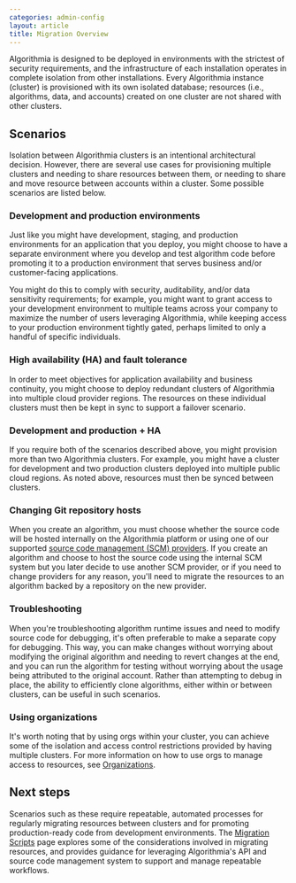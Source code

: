 ```yaml
---
categories: admin-config
layout: article
title: Migration Overview
---
```


Algorithmia is designed to be deployed in environments with the strictest of security requirements, and the infrastructure of each installation operates in complete isolation from other installations. Every Algorithmia instance (cluster) is provisioned with its own isolated database; resources (i.e., algorithms, data, and accounts) created on one cluster are not shared with other clusters.

## Scenarios

Isolation between Algorithmia clusters is an intentional architectural decision. However, there are several use cases for provisioning multiple clusters and needing to share resources between them, or needing to share and move resource between accounts within a cluster. Some possible scenarios are listed below.

### Development and production environments

Just like you might have development, staging, and production environments for an application that you deploy, you might choose to have a separate environment where you develop and test algorithm code before promoting it to a production environment that serves business and/or customer-facing applications.

You might do this to comply with security, auditability, and/or data sensitivity requirements; for example, you might want to grant access to your development environment to multiple teams across your company to maximize the number of users leveraging Algorithmia, while keeping access to your production environment tightly gated, perhaps limited to only a handful of specific individuals.

### High availability (HA) and fault tolerance

In order to meet objectives for application availability and business continuity, you might choose to deploy redundant clusters of Algorithmia into multiple cloud provider regions. The resources on these individual clusters must then be kept in sync to support a failover scenario.

### Development and production + HA

If you require both of the scenarios described above, you might provision more than two Algorithmia clusters. For example, you might have a cluster for development and two production clusters deployed into multiple public cloud regions. As noted above, resources must then be synced between clusters.

### Changing Git repository hosts

When you create an algorithm, you must choose whether the source code will be hosted internally on the Algorithmia platform or using one of our supported [source code management (SCM) providers](/developers/algorithm-development/source-code-management). If you create an algorithm and choose to host the source code using the internal SCM system but you later decide to use another SCM provider, or if you need to change providers for any reason, you'll need to migrate the resources to an algorithm backed by a repository on the new provider.

### Troubleshooting

When you're troubleshooting algorithm runtime issues and need to modify source code for debugging, it's often preferable to make a separate copy for debugging. This way, you can make changes without worrying about modifying the original algorithm and needing to revert changes at the end, and you can run the algorithm for testing without worrying about the usage being attributed to the original account. Rather than attempting to debug in place, the ability to efficiently clone algorithms, either within or between clusters, can be useful in such scenarios.

### Using organizations

It's worth noting that by using orgs within your cluster, you can achieve some of the isolation and access control restrictions provided by having multiple clusters. For more information on how to use orgs to manage access to resources, see [Organizations](/developers/platform/organization-profile/).

## Next steps

Scenarios such as these require repeatable, automated processes for regularly migrating resources between clusters and for promoting production-ready code from development environments. The [Migration Scripts](/developers/administration/admin-config/migration-scripts) page explores some of the considerations involved in migrating resources, and provides guidance for leveraging Algorithmia's API and source code management system to support and manage repeatable workflows.